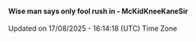 #### Wise man says only fool rush in - McKidKneeKaneSir
Updated on 17/08/2025 - 16:14:18 (UTC) Time Zone

